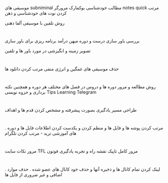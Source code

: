 #
موسیقی های subniminal
مطالب خودشناسی بوکمارک مرورگر
notes quick
مرتب کردن نوت های خودشناسی و ذهن


روش تلقین با موسیقی آلفا ذهنی


#
بررسی باور سازی درست و دوره میهن درآمد
برنامه ریزی برای باور سازی

تصویر زمینه و انگیزشی در مورد باور ها و تلقین
#
حذف موسیقی های غمگین و انرژی منفی
مرتب کردن دانلود ها

# 
روش مطالعه و مرور دوره ها و دروس در فصل های مختلف هر دوره و همچنین نکته برداری و جزوه نویسی   Tips Learning Telegram


#
طراحی مسیر یادگیری بصورت پیشرفته و مشخص کردن قدم ها و اهداف


#
. مرتب کردن پوشه ها و فایل ها و منظم کردن و یکدست کردن اطلاعات فایل ها و دوره های آموزشی ترید  -  مرتب کردن تلگرام


#
مرور نکات سایت TFL
مرور کامل تاپیک نقشه راه و تجربه یادگیری فوتون



#
. لینک کردن تمام کانال ها و ذخیره آنها و حذف خود کانال های عضو شده
. حذف موارد اضافی و غیر ضروری از فایل ها


